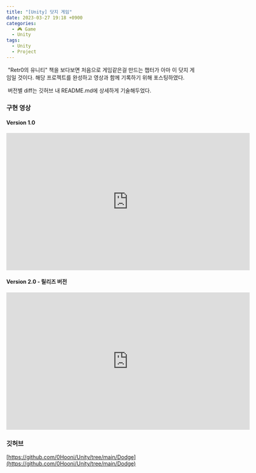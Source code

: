 ```yaml
---
title: "[Unity] 닷지 게임"
date: 2023-03-27 19:18 +0900
categories:
  - 🎮 Game
  - Unity
tags:
  - Unity
  - Project
---
```

 "Retr0의 유니티" 책을 보다보면 처음으로 게임같은걸 만드는 챕터가 아마 이 닷지 게임일 것이다. 해당 프로젝트를 완성하고 영상과 함께 기록하기 위해 포스팅하였다.

  

 버전별 diff는 깃허브 내 README.md에 상세하게 기술해두었다.

  

### 구현 영상

#### Version 1.0

<iframe title="'0Hooni Daily'에서 업로드한 동영상" width="640" height="360" src="https://play-tv.kakao.com/embed/player/cliplink/436795174?service=player_share" allowfullscreen frameborder="0" scrolling="no" allow="autoplay; fullscreen; encrypted-media"></iframe>

#### Version 2.0 - 릴리즈 버전

<iframe title="'0Hooni Daily'에서 업로드한 동영상" width="640" height="360" src="https://play-tv.kakao.com/embed/player/cliplink/436874309?service=player_share" allowfullscreen frameborder="0" scrolling="no" allow="autoplay; fullscreen; encrypted-media"></iframe>

### 깃허브

[https://github.com/0Hooni/Unity/tree/main/Dodge](https://github.com/0Hooni/Unity/tree/main/Dodge)